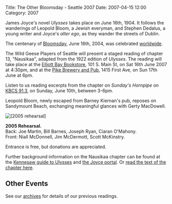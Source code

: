 Title: The Other Bloomsday - Seattle 2007
Date: 2007-04-15 12:00
Category: 2007

James Joyce's novel *Ulysses* takes place on June 16th, 1904.
It follows the wanderings of Leopold Bloom, a Jewish everyman,
and Stephen Dedalus, a young writer and Joyce's *alter ego*,
as they wander the streets of Dublin.

The centenary of [Bloomsday](http://en.wikipedia.org/wiki/Bloomsday),
June 16th, 2004, was celebrated
[worldwide](http://www.rejoycedublin2004.com "ReJoyce Dublin 2004").

The Wild Geese Players of Seattle will present a staged reading of
chapter 13, "Nausikaa", adapted from the 1922 edition of *Ulysses*.
The reading will take place at the
[Elliott Bay Bookstore](http://www.elliottbaybook.com/events/jun07/geese.jsp),
101 S. Main St, on Sat 16th June 2007 at 4:30pm,
and at the [Pike Brewery and Pub](http://www.pikebrewing.com/),
1415 First Ave, on Sun 17th June at 6pm.

Listen to us reading excerpts from the chapter on *Sunday's Hornpipe* on
[KBCS 91.3](http://kbcs.fm/), on Sunday, June 10th, between 3-6pm.

Leopold Bloom, newly escaped from Barney Kiernan's pub,
reposes on Sandymount Beach,
exchanging meaningful glances with Gerty MacDowell.

![]({filename}/images/2005-rehearsal.jpg "[2005 rehearsal]")

**2005 Rehearsal.** <br>
Back: Joe Martin, Bill Barnes, Joseph Ryan, Ciaran O'Mahony. <br>
Front: Niall McDonnell, Jim McDermott, Scott McKinstry.

Entrance is free, but donations are appreciated.

Further background information on the Nausikaa chapter can be found at
the [Kennesaw guide to Ulysses](http://ksumail.kennesaw.edu/~mglosup/ulysses/nausicaa.htm)
and [the Joyce portal](http://www.robotwisdom.com/jaj/ulysses/notes13.html).
Or [read the text of the chapter here](http://www.readprint.com/chapter-6374/James-Joyce).

## Other Events

See our [archives]({filename}/archives.md) for details of our previous readings.
